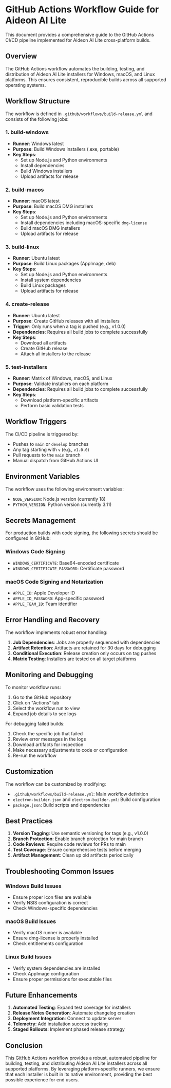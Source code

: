 # GitHub Actions Workflow Guide for Aideon AI Lite

This document provides a comprehensive guide to the GitHub Actions CI/CD pipeline implemented for Aideon AI Lite cross-platform builds.

## Overview

The GitHub Actions workflow automates the building, testing, and distribution of Aideon AI Lite installers for Windows, macOS, and Linux platforms. This ensures consistent, reproducible builds across all supported operating systems.

## Workflow Structure

The workflow is defined in `.github/workflows/build-release.yml` and consists of the following jobs:

### 1. build-windows
- **Runner**: Windows latest
- **Purpose**: Build Windows installers (.exe, portable)
- **Key Steps**:
  - Set up Node.js and Python environments
  - Install dependencies
  - Build Windows installers
  - Upload artifacts for release

### 2. build-macos
- **Runner**: macOS latest
- **Purpose**: Build macOS DMG installers
- **Key Steps**:
  - Set up Node.js and Python environments
  - Install dependencies including macOS-specific `dmg-license`
  - Build macOS DMG installers
  - Upload artifacts for release

### 3. build-linux
- **Runner**: Ubuntu latest
- **Purpose**: Build Linux packages (AppImage, deb)
- **Key Steps**:
  - Set up Node.js and Python environments
  - Install system dependencies
  - Build Linux packages
  - Upload artifacts for release

### 4. create-release
- **Runner**: Ubuntu latest
- **Purpose**: Create GitHub releases with all installers
- **Trigger**: Only runs when a tag is pushed (e.g., v1.0.0)
- **Dependencies**: Requires all build jobs to complete successfully
- **Key Steps**:
  - Download all artifacts
  - Create GitHub release
  - Attach all installers to the release

### 5. test-installers
- **Runner**: Matrix of Windows, macOS, and Linux
- **Purpose**: Validate installers on each platform
- **Dependencies**: Requires all build jobs to complete successfully
- **Key Steps**:
  - Download platform-specific artifacts
  - Perform basic validation tests

## Workflow Triggers

The CI/CD pipeline is triggered by:
- Pushes to `main` or `develop` branches
- Any tag starting with `v` (e.g., `v1.0.0`)
- Pull requests to the `main` branch
- Manual dispatch from GitHub Actions UI

## Environment Variables

The workflow uses the following environment variables:
- `NODE_VERSION`: Node.js version (currently 18)
- `PYTHON_VERSION`: Python version (currently 3.11)

## Secrets Management

For production builds with code signing, the following secrets should be configured in GitHub:

### Windows Code Signing
- `WINDOWS_CERTIFICATE`: Base64-encoded certificate
- `WINDOWS_CERTIFICATE_PASSWORD`: Certificate password

### macOS Code Signing and Notarization
- `APPLE_ID`: Apple Developer ID
- `APPLE_ID_PASSWORD`: App-specific password
- `APPLE_TEAM_ID`: Team identifier

## Error Handling and Recovery

The workflow implements robust error handling:

1. **Job Dependencies**: Jobs are properly sequenced with dependencies
2. **Artifact Retention**: Artifacts are retained for 30 days for debugging
3. **Conditional Execution**: Release creation only occurs on tag pushes
4. **Matrix Testing**: Installers are tested on all target platforms

## Monitoring and Debugging

To monitor workflow runs:
1. Go to the GitHub repository
2. Click on "Actions" tab
3. Select the workflow run to view
4. Expand job details to see logs

For debugging failed builds:
1. Check the specific job that failed
2. Review error messages in the logs
3. Download artifacts for inspection
4. Make necessary adjustments to code or configuration
5. Re-run the workflow

## Customization

The workflow can be customized by modifying:
- `.github/workflows/build-release.yml`: Main workflow definition
- `electron-builder.json` and `electron-builder.yml`: Build configuration
- `package.json`: Build scripts and dependencies

## Best Practices

1. **Version Tagging**: Use semantic versioning for tags (e.g., v1.0.0)
2. **Branch Protection**: Enable branch protection for main branch
3. **Code Reviews**: Require code reviews for PRs to main
4. **Test Coverage**: Ensure comprehensive tests before merging
5. **Artifact Management**: Clean up old artifacts periodically

## Troubleshooting Common Issues

### Windows Build Issues
- Ensure proper icon files are available
- Verify NSIS configuration is correct
- Check Windows-specific dependencies

### macOS Build Issues
- Verify macOS runner is available
- Ensure dmg-license is properly installed
- Check entitlements configuration

### Linux Build Issues
- Verify system dependencies are installed
- Check AppImage configuration
- Ensure proper permissions for executable files

## Future Enhancements

1. **Automated Testing**: Expand test coverage for installers
2. **Release Notes Generation**: Automate changelog creation
3. **Deployment Integration**: Connect to update server
4. **Telemetry**: Add installation success tracking
5. **Staged Rollouts**: Implement phased release strategy

## Conclusion

This GitHub Actions workflow provides a robust, automated pipeline for building, testing, and distributing Aideon AI Lite installers across all supported platforms. By leveraging platform-specific runners, we ensure that each installer is built in its native environment, providing the best possible experience for end users.
